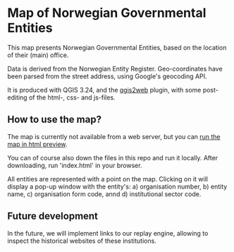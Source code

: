 # Map of Norwegian Governmental Entities
This map presents Norwegian Governmental Entities, based on the location of their (main) office.

Data is derived from the Norwegian Entity Register. Geo-coordinates have been parsed from the street address, using Google's geocoding API.

It is produced with QGIS 3.24, and the [qgis2web](https://github.com/tomchadwin/qgis2web) plugin, with some post-editing of the html-, css- and js-files.

## How to use the map?
The map is currently not available from a web server, but you can [run the map in html preview](htmlpreview.github.io/?https://github.com/nlnwa/map-nettaviser/blob/main/index.html).

You can of course also down the files in this repo and run it locally.
After downloading, run 'index.html' in your browser.

All entities are represented with a point on the map. Clicking on it will display a pop-up window with the entity's:
a) organisation number, b) entity name, c) organisation form code, annd d) institutional sector code.

## Future development
In the future, we will implement links to our replay engine, allowing to inspect the historical websites of these institutions.
